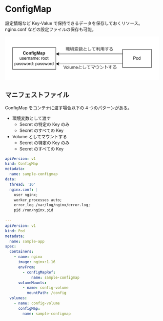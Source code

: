 # ConfigMap

設定情報など Key-Value で保持できるデータを保存しておくリソース。nginx.conf などの設定ファイルの保存も可能。

![ConfigMap](../image/ConfigMap.png)

## マニフェストファイル

ConfigMap をコンテナに渡す場合以下の 4 つのパターンがある。

- 環境変数として渡す
  - Secret の特定の Key のみ
  - Secret のすべての Key
- Volume としてマウントする
  - Secret の特定の Key のみ
  - Secret のすべての Key

```ConfigMap.yaml
apiVersion: v1
kind: ConfigMap
metadata:
  name: sample-configmap
data:
  thread: '16'
  nginx.conf: |
    user nginx;
    worker_processes auto;
    error_log /var/log/nginx/error.log;
    pid /run/nginx.pid

---
apiVersion: v1
kind: Pod
metadata:
  name: sample-app
spec:
  containers:
    - name: nginx
      image: nginx:1.16
      envFrom:
        - configMapRef:
            name: sample-configmap
      volumeMounts:
        - name: config-volume
          mountPath: /config
  volumes:
    - name: config-volume
      configMap:
        name: sample-configmap
```
